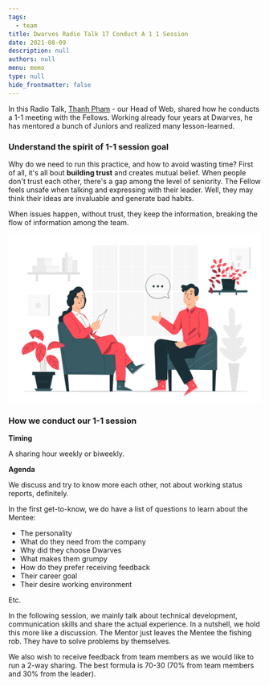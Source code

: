 ```yaml
---
tags: 
  - team
title: Dwarves Radio Talk 17 Conduct A 1 1 Session
date: 2021-08-09
description: null
authors: null
menu: memo
type: null
hide_frontmatter: false
---
```


In this Radio Talk, [Thanh Pham](https://github.com/zlatanpham) - our Head of Web, shared how he conducts a 1-1 meeting with the Fellows. Working already four years at Dwarves, he has mentored a bunch of Juniors and realized many lesson-learned.

### Understand the spirit of 1-1 session goal
Why do we need to run this practice, and how to avoid wasting time? First of all, it's all bout **building trust** and creates mutual belief. When people don't trust each other, there's a gap among the level of seniority. The Fellow feels unsafe when talking and expressing with their leader. Well, they may think their ideas are invaluable and generate bad habits.

When issues happen, without trust, they keep the information, breaking the flow of information among the team.

![](assets/dwarves-radio-talk-17-conduct-a-1-1-session_06395a8d9f4970db75d51feef9c89fa0_md5.webp)

### How we conduct our 1-1 session
**Timing**

A sharing hour weekly or biweekly.

**Agenda**

We discuss and try to know more each other, not about working status reports, definitely.

In the first get-to-know, we do have a list of questions to learn about the Mentee:

* The personality
* What do they need from the company
* Why did they choose Dwarves
* What makes them grumpy
* How do they prefer receiving feedback
* Their career goal
* Their desire working environment

Etc.

In the following session, we mainly talk about technical development, communication skills and share the actual experience. In a nutshell, we hold this more like a discussion. The Mentor just leaves the Mentee the fishing rob. They have to solve problems by themselves.

We also wish to receive feedback from team members as we would like to run a 2-way sharing. The best formula is 70-30 (70% from team members and 30% from the leader).
